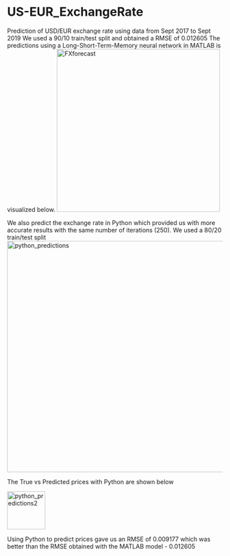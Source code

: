 # US-EUR_ExchangeRate
Prediction of USD/EUR exchange rate using data from Sept 2017 to Sept 2019
We used a 90/10 train/test split and obtained a RMSE of 0.012605
The predictions using a Long-Short-Term-Memory neural network in MATLAB is visualized below.
<img width="381" alt="FXforecast" src="https://user-images.githubusercontent.com/29689235/110972858-64689880-8354-11eb-891b-5bef3bf64910.png">

We also predict the exchange rate in Python which provided us with more accurate results with the same number of iterations (250). We used a 80/20 train/test split
<img width="541" alt="python_predictions" src="https://user-images.githubusercontent.com/29689235/110995986-23cc4780-8373-11eb-8325-90d4c515e709.PNG">

The True vs Predicted prices with Python are shown below

<img width="89" alt="python_predictions2" src="https://user-images.githubusercontent.com/29689235/110996053-41011600-8373-11eb-885d-0ac46dfe23f3.PNG">

Using Python to predict prices gave us an RMSE of 0.009177 which was better than the RMSE obtained with the MATLAB model - 0.012605
